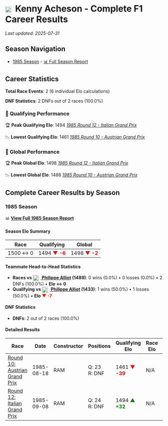 # <img src="https://upload.wikimedia.org/wikipedia/commons/thumb/8/83/Flag_of_the_United_Kingdom_%283-5%29.svg/512px-Flag_of_the_United_Kingdom_%283-5%29.svg.png?20250726143817" alt="United Kingdom" width="20" height="auto" style="vertical-align: middle; margin-right: 5px;" onerror="this.outerHTML='🇬🇧'; this.style.marginRight='5px';"/> Kenny Acheson - Complete F1 Career Results

*Last updated: 2025-07-31*

## Season Navigation

- [1985 Season](#1985-season) - [📊 Full Season Report](../seasons/1985-season-report)

## Career Statistics

**Total Race Events**: 2 (6 individual Elo calculations)

**DNF Statistics**: 2 DNFs out of 2 races (100.0%)

### 🏁 Qualifying Performance

🏆 **Peak Qualifying Elo**: 1494
   *[1985 Round 12 - Italian Grand Prix](../seasons/1985-season-report#round-12-italian-grand-prix)*

📉 **Lowest Qualifying Elo**: 1461
   *[1985 Round 10 - Austrian Grand Prix](../seasons/1985-season-report#round-10-austrian-grand-prix)*

### 🌟 Global Performance

🏆 **Peak Global Elo**: 1498
   *[1985 Round 12 - Italian Grand Prix](../seasons/1985-season-report#round-12-italian-grand-prix)*

📉 **Lowest Global Elo**: 1488
   *[1985 Round 10 - Austrian Grand Prix](../seasons/1985-season-report#round-10-austrian-grand-prix)*


## Complete Career Results by Season

### 1985 Season

📊 **[View Full 1985 Season Report](../seasons/1985-season-report)**

#### Season Elo Summary

| Race | Qualifying | Global |
|------|------------|--------|
| 1500 ↔ 0 | 1494 **<span style="color: red;">▼ -6</span>** | 1498 **<span style="color: red;">▼ -2</span>** |

#### Teammate Head-to-Head Statistics

- **Races vs [<img src="https://upload.wikimedia.org/wikipedia/commons/c/c3/Flag_of_France.svg" alt="France" width="20" height="auto" style="vertical-align: middle; margin-right: 5px;" onerror="this.outerHTML='🇫🇷'; this.style.marginRight='5px';"/> Philippe Alliot](philippe-alliot) (1489)**: 0 wins (0.0%) • 0 losses (0.0%) • 2 DNFs (100.0%) • **Elo ↔ 0**
- **Qualifying vs [<img src="https://upload.wikimedia.org/wikipedia/commons/c/c3/Flag_of_France.svg" alt="France" width="20" height="auto" style="vertical-align: middle; margin-right: 5px;" onerror="this.outerHTML='🇫🇷'; this.style.marginRight='5px';"/> Philippe Alliot](philippe-alliot) (1433)**: 1 wins (50.0%) • 1 losses (50.0%) • **Elo **<span style="color: red;">▼ -7</span>****


#### DNF Statistics

- **DNFs**: 2 out of 2 races (100.0%)

#### Detailed Results

| Race | Date | Constructor | Positions | Qualifying Elo | Race Elo | Global Elo | Teammate |
|------|------|-------------|-----------|----------------|----------|------------|----------|
| [Round 10: Austrian Grand Prix](../seasons/1985-season-report#round-10-austrian-grand-prix) | 1985-08-18 | RAM | Q: 23<br/>R: DNF | 1461 **<span style="color: red;">▼ -39</span>** | N/A | 1488 **<span style="color: red;">▼ -12</span>** | [<img src="https://upload.wikimedia.org/wikipedia/commons/c/c3/Flag_of_France.svg" alt="France" width="20" height="auto" style="vertical-align: middle; margin-right: 5px;" onerror="this.outerHTML='🇫🇷'; this.style.marginRight='5px';"/> Philippe Alliot](philippe-alliot)<br/>Q: 21<br/>R: DNF |
| [Round 12: Italian Grand Prix](../seasons/1985-season-report#round-12-italian-grand-prix) | 1985-09-08 | RAM | Q: 24<br/>R: DNF | 1494 **<span style="color: green;">▲ +32</span>** | N/A | 1498 **<span style="color: green;">▲ +10</span>** | [<img src="https://upload.wikimedia.org/wikipedia/commons/c/c3/Flag_of_France.svg" alt="France" width="20" height="auto" style="vertical-align: middle; margin-right: 5px;" onerror="this.outerHTML='🇫🇷'; this.style.marginRight='5px';"/> Philippe Alliot](philippe-alliot)<br/>Q: 26<br/>R: DNF |

